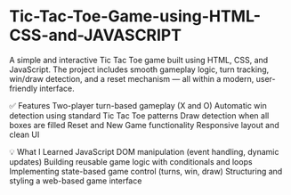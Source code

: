 # Tic-Tac-Toe-Game-using-HTML-CSS-and-JAVASCRIPT
A simple and interactive Tic Tac Toe game built using HTML, CSS, and JavaScript. The project includes smooth gameplay logic, turn tracking, win/draw detection, and a reset mechanism — all within a modern, user-friendly interface.

✅ Features
Two-player turn-based gameplay (X and O)
Automatic win detection using standard Tic Tac Toe patterns
Draw detection when all boxes are filled
Reset and New Game functionality
Responsive layout and clean UI

💡 What I Learned
JavaScript DOM manipulation (event handling, dynamic updates)
Building reusable game logic with conditionals and loops
Implementing state-based game control (turns, win, draw)
Structuring and styling a web-based game interface

